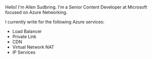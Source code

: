 Hello!  I'm Allen Sudbring.  I'm a Senior Content Developer at Microsoft focused on Azure Networking.  

I currently write for the following Azure services:

* Load Balancer
* Private Link
* CDN
* Virtual Network NAT
* IP Services

<!---
asudbring/asudbring is a ✨ special ✨ repository because its `README.md` (this file) appears on your GitHub profile.
You can click the Preview link to take a look at your changes.
--->
